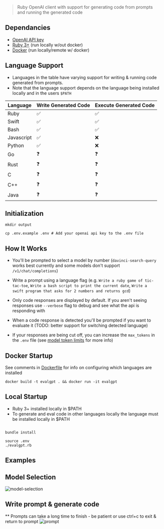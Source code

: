 > Ruby OpenAI client with support for generating code from prompts and running the generated code

## Dependancies

* [OpenAI API key](https://platform.openai.com/account/api-keys)
* [Ruby 3+](https://www.ruby-lang.org/en/) (run locally w/out docker)
* [Docker](https://www.docker.com/products/docker-desktop) (run locally/remote w/ docker)

## Language Support

* Languages in the table have varying support for writing & running code generated from prompts.
* Note that the language support depends on the language being installed locally and in the users `$PATH`

| Language  | Write Generated Code | Execute Generated Code |
|---| --- | --- |
| Ruby  | ✅ |  ✅ |
| Swift  | ✅ |  ✅ |
| Bash  | ✅ |  ✅ |
| Javascript  |  ✅ | ❌|
| Python  |  ✅ | ❌|
| Go  | ❓|  ❓ |
| Rust  | ❓ | ❓ |
| C  | ❓ | ❓ |
| C++  | ❓ | ❓ |
| Java  | ❓ | ❓ |

## Initialization

```
mkdir output

cp .env.example .env # Add your openai api key to the .env file

```

## How It Works

* You'll be prompted to select a model by number (`davinci-search-query` works best currently and some models don't support `/v1/chat/completions`)

* Write a prompt using a language flag (e.g. `Write a ruby game of tic-tac-toe`, `Write a bash script to print the current date`, `Write a swift program that asks for 2 numbers and returns gcd`)

* Only code responses are displayed by default. If you aren't seeing responses use `--verbose` flag to debug and see what the api is responding with

* When a code response is detected you'll be prompted if you want to evaluate it (TODO: better support for switching detected language)

* If your responses are being cut off, you can increase the `max_tokens` in the `.env` file (see [model token limits](https://platform.openai.com/docs/guides/rate-limits/what-are-the-rate-limits-for-our-api) for more info)

## Docker Startup

See comments in [Dockerfile](https://github.com/philipbroadway/evalgpt/blob/main/Dockerfile) for info on configuring which languages are installed

```
docker build -t evalgpt . && docker run -it evalgpt
```

## Local Startup

* Ruby 3+ installed locally in $PATH
* To generate and eval code in other languages locally the language must be installed locally in $PATH
```

bundle install

source .env
./evalgpt.rb
```

## Examples

## Model Selection

![model-selection](https://github.com/philipbroadway/evalgpt/blob/main/example1.png)

## Write prompt & generate code

** Prompts can take a long time to finish - be patient or use ctrl+c to exit & return to prompt
![prompt](https://github.com/philipbroadway/evalgpt/blob/57aba855b2cd53c651319e92fd4c5643e88a20e9/prompt.png)
